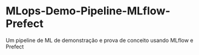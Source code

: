 # MLops-Demo-Pipeline-MLflow-Prefect
Um pipeline de ML de demonstração e prova de conceito usando MLflow e Prefect
